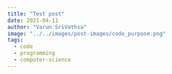```yaml
---
title: "Test post"
date: 2021-04-11
author: "Varun SriVathsa"
image: "../../images/post-images/code_purpose.png"
tags:
  - code
  - programming
  - computer-science
---
```

